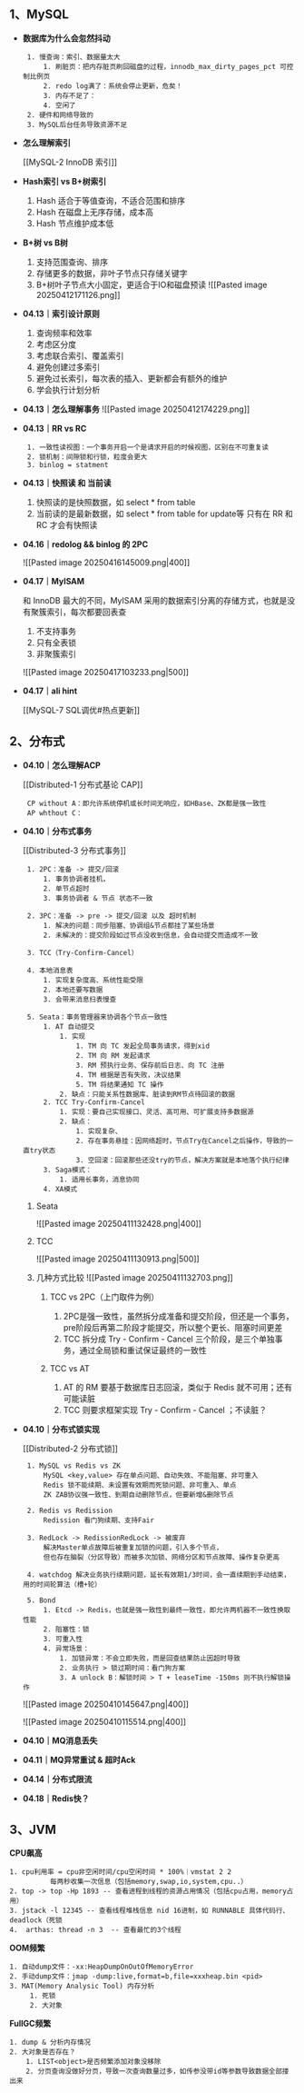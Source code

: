 ## 1、MySQL

-  **数据库为什么会忽然抖动**

		1. 慢查询：索引、数据量太大
			1. 刷脏页：把内存脏页刷回磁盘的过程，innodb_max_dirty_pages_pct 可控制比例页
			2. redo log满了：系统会停止更新，危矣！
			3. 内存不足了：
			4. 空闲了
		2. 硬件和网络导致的
		3. MySQL后台任务导致资源不足

-  **怎么理解索引**
  
	[[MySQL-2 InnoDB 索引]]

-  **Hash索引 vs B+树索引**
	1.  Hash 适合于等值查询，不适合范围和排序
	2.  Hash 在磁盘上无序存储，成本高
	3.  Hash 节点维护成本低

-  **B+树 vs B树**

	1.  支持范围查询、排序
	2.  存储更多的数据，非叶子节点只存储关键字
	3.  B+树叶子节点大小固定，更适合于IO和磁盘预读
	   ![[Pasted image 20250412171126.png]]

-  **04.13｜索引设计原则**

	1.  查询频率和效率
	2.  考虑区分度
	3.  考虑联合索引、覆盖索引
	4.  避免创建过多索引
	5.  避免过长索引，每次表的插入、更新都会有额外的维护
	6.  学会执行计划分析

-  **04.13｜怎么理解事务**
	![[Pasted image 20250412174229.png]]

-  **04.13｜RR vs RC**

		1. 一致性读视图：一个事务开启一个是请求开启的时候视图，区别在不可重复读
		2. 锁机制：间隙锁和行锁，粒度会更大
		3. binlog = statment

-  **04.13｜快照读 和 当前读**
  
	1.  快照读的是快照数据，如 select * from table
	2.  当前读的是最新数据，如 select * from table for update等
	只有在 RR 和 RC 才会有快照读

-  **04.16｜redolog && binlog 的 2PC**

	![[Pasted image 20250416145009.png|400]]

-  **04.17｜MyISAM**

	和 InnoDB 最大的不同，MyISAM 采用的数据索引分离的存储方式，也就是没有聚簇索引，每次都要回表查
	1.  不支持事务
	2.  只有全表锁
	3.  非聚簇索引
	
	![[Pasted image 20250417103233.png|500]]

-  **04.17｜ali hint**

	[[MySQL-7 SQL调优#热点更新]]


## 2、分布式

-  **04.10｜怎么理解ACP**

	[[Distributed-1  分布式基论 CAP]]
	
		CP without A：即允许系统停机或长时间无响应，如HBase、ZK都是强一致性
		AP whthout C：

-  **04.10｜分布式事务**

	[[Distributed-3 分布式事务]]
	
		1. 2PC：准备 -> 提交/回滚
			1. 事务协调者挂机，
			2. 单节点超时
			3. 事务协调者 & 节点 状态不一致
			
		2. 3PC：准备 -> pre -> 提交/回滚 以及 超时机制
			1. 解决的问题：同步阻塞、协调组&节点都挂了某些场景
			2. 未解决的：提交阶段如过节点没收到信息，会自动提交而造成不一致
		
		3. TCC（Try-Confirm-Cancel）
			
		4. 本地消息表
			1. 实现复杂度高、系统性能受限
			2. 本地还要写数据
			3. 会带来消息扫表慢查
		
		5. Seata：事务管理器来协调各个节点一致性
			1. AT 自动提交
				1. 实现
					1. TM 向 TC 发起全局事务请求，得到xid
					2. TM 向 RM 发起请求
					3. RM 预执行业务、保存前后日志、向 TC 注册
					4. TM 根据是否有失败，决议结果
					5. TM 将结果通知 TC 操作
				2. 缺点：只能关系性数据库、脏读到RM节点待回滚的数据
			2. TCC Try-Confirm-Cancel
				1. 实现：要自己实现接口、灵活、高可用、可扩展支持多数据源
				2. 缺点：
					1. 实现复杂、
					2. 存在事务悬挂：因网络超时，节点Try在Cancel之后操作，导致的一直try状态
					3. 空回滚：回滚那些还没try的节点，解决方案就是本地落个执行纪律
			3. Saga模式：
				1. 适用长事务，消息协同
			4. XA模式
	
	1. Seata
	   
		![[Pasted image 20250411132428.png|400]]
		
		
	2. TCC
	   
		![[Pasted image 20250411130913.png|500]]
	
	3. 几种方式比较
		 ![[Pasted image 20250411132703.png]]
		 
		 1. TCC vs 2PC（上门取件为例）
			 1.  2PC是强一致性，虽然拆分成准备和提交阶段，但还是一个事务，pre阶段后再第二阶段才能提交，所以整个更长、阻塞时间更差
			 2.  TCC 拆分成 Try - Confirm - Cancel 三个阶段，是三个单独事务，通过全局锁和重试保证最终的一致性
			
		 2.  TCC vs AT
			 1.  AT 的 RM 要基于数据库日志回滚，类似于 Redis 就不可用；还有可能读脏
			 2.  TCC 则要求框架实现 Try - Confirm - Cancel ；不读脏？

-  **04.10｜分布式锁实现**

	[[Distributed-2 分布式锁]]
	
		1. MySQL vs Redis vs ZK
			MySQL <key,value> 存在单点问题、自动失效、不能阻塞、非可重入
			Redis 锁不能续期、未设置有效期而死锁问题、非可重入、单点
			ZK ZAB协议强一致性、到期自动删除节点，但要新增&删除节点
		
		2. Redis vs Redission
			Redission 看门狗续期、支持Fair
			
		3. RedLock -> RedissionRedLock -> 被废弃
			解决Master单点故障后被重复加锁的问题，引入多个节点，
			但也存在脑裂（分区导致）而被多次加锁、网络分区和节点故障、操作复杂更高
			
		4. watchdog 解决业务执行续期问题，延长有效期1/3时间，会一直续期到手动结束，用的时间轮算法（槽+轮）
		    
		5. Bond
			1. Etcd -> Redis，也就是强一致性到最终一致性，即允许两机器不一致性换取性能
			2. 阻塞性：锁
			3. 可重入性
			4. 异常场景：
				1. 加锁异常：不会立即失败，而是回查结果防止因超时导致
				2. 业务执行 > 锁过期时间：看门狗方案
				3. A unlock B：解锁时间 > T + leaseTime -150ms 则不执行解锁操作

	 ![[Pasted image 20250410145647.png|400]]
	 
	 
	![[Pasted image 20250410115514.png|400]]

-  **04.10｜MQ消息丢失**

-  **04.11｜MQ异常重试 & 超时Ack**

-  **04.14｜分布式限流**

-  **04.18｜Redis快？**


## 3、JVM
 
  **CPU飙高**

	1. cpu利用率 = cpu非空闲时间/cpu空闲时间 * 100%｜vmstat 2 2 
              每两秒收集一次信息（包括memory,swap,io,system,cpu..）
	2. top -> top -Hp 1893 -- 查看进程到线程的资源占用情况（包括cpu占用，memory占用）
	3. jstack -l 12345 -- 查看线程堆栈信息 nid 16进制，如 RUNNABLE 具体代码行、deadlock（死锁
	4.  arthas: thread -n 3  -- 查看最忙的3个线程


**OOM频繁**

	1. 自动dump文件：-xx:HeapDumpOnOutOfMemoryError 
	2. 手动dump文件：jmap -dump:live,format=b,file=xxxheap.bin <pid>
	3. MAT(Memory Analysic Tool) 内存分析
         1. 死锁
         2. 大对象


**FullGC频繁**

    1. dump & 分析内存情况
    2. 大对象是否存在？
        1. LIST<object>是否频繁添加对象没移除
        2. 分页查询没做好分页，导致一次查询数量过多，如传参没带id等参数导致数据全部搂出来
